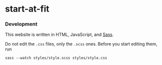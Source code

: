 # start-at-fit

### Development

This website is written in HTML, JavaScript, and [Sass](https://sass-lang.com/).

Do not edit the `.css` files, only the `.scss` ones. Before you start editing them, run

```
sass --watch styles/style.scss styles/style.css
```
